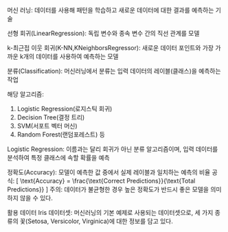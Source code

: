 머신 러닝: 데이터를 사용해 패턴을 학습하고 새로운 데이터에 대한 결과를 예측하는 기술

선형 회귀(LinearRegression): 독립 변수와 종속 변수 간의 직선 관계를 모델

k-최근접 이웃 회귀(K-NN,KNeighborsRegressor): 새로운 데이터 포인트와 가장 가까운 k개의 데이터를 사용하여 예측하는 모델

분류(Classification): 머신러닝에서 분류는 입력 데이터의 레이블(클래스)을 예측하는 작업

해당 알고리즘:
1. Logistic Regression(로지스틱 회귀)
2. Decision Tree(결정 트리)
3. SVM(서포트 벡터 머신)
4. Random Forest(랜덤포레스트) 등

Logistic Regression: 이름과는 달리 회귀가 아닌 분류 알고리즘이며, 입력 데이터를 분석하여 특정 클래스에 속할 확률을 예측

정확도(Accuracy): 모델이 예측한 값 중에서 실제 레이블과 일치하는 예측의 비율
공식: [ \text{Accuracy} = \frac{\text{Correct Predictions}}{\text{Total Predictions}} ]
주의: 데이터가 불균형한 경우 높은 정확도가 반드시 좋은 모델을 의미하지 않을 수 있다.

활용 데이터
Iris 데이터셋: 머신러닝의 기본 예제로 사용되는 데이터셋으로, 세 가지 종류의 꽃(Setosa, Versicolor, Virginica)에 대한 정보를 담고 있다.

